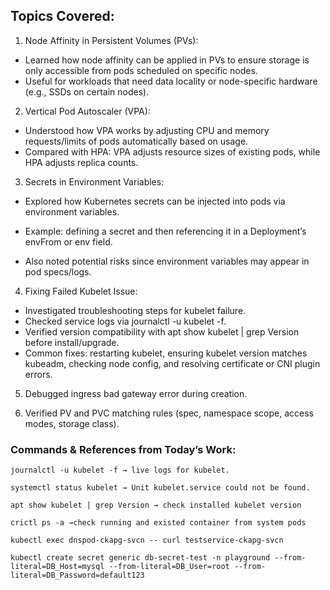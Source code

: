 
## Topics Covered:

1. Node Affinity in Persistent Volumes (PVs):

  - Learned how node affinity can be applied in PVs to ensure storage is only accessible from pods scheduled on specific nodes.
  - Useful for workloads that need data locality or node-specific hardware (e.g., SSDs on certain nodes).

2. Vertical Pod Autoscaler (VPA):

  - Understood how VPA works by adjusting CPU and memory requests/limits of pods automatically based on usage.
  - Compared with HPA: VPA adjusts resource sizes of existing pods, while HPA adjusts replica counts.

3. Secrets in Environment Variables:

  - Explored how Kubernetes secrets can be injected into pods via environment variables.
  - Example: defining a secret and then referencing it in a Deployment’s envFrom or env field.

  - Also noted potential risks since environment variables may appear in pod specs/logs.

4. Fixing Failed Kubelet Issue:

  - Investigated troubleshooting steps for kubelet failure.
  - Checked service logs via journalctl -u kubelet -f.
  - Verified version compatibility with apt show kubelet | grep Version before install/upgrade.
  - Common fixes: restarting kubelet, ensuring kubelet version matches kubeadm, checking node config, and resolving certificate or CNI plugin errors.

5. Debugged ingress bad gateway error during creation.

6. Verified PV and PVC matching rules (spec, namespace scope, access modes, storage class).

### Commands & References from Today’s Work:
```
journalctl -u kubelet -f → live logs for kubelet.

systemctl status kubelet → Unit kubelet.service could not be found.

apt show kubelet | grep Version → check installed kubelet version

crictl ps -a →check running and existed container from system pods

kubectl exec dnspod-ckapg-svcn -- curl testservice-ckapg-svcn

kubectl create secret generic db-secret-test -n playground --from-literal=DB_Host=mysql --from-literal=DB_User=root --from-literal=DB_Password=default123
```
